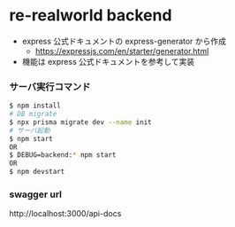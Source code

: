 # re-realworld backend

- express 公式ドキュメントの express-generator から作成
  - https://expressjs.com/en/starter/generator.html
- 機能は express 公式ドキュメントを参考して実装

### サーバ実行コマンド

```bash
$ npm install
# DB migrate
$ npx prisma migrate dev --name init
# サーバ起動
$ npm start
OR
$ DEBUG=backend:* npm start
OR
$ npm devstart
```

### swagger url

http://localhost:3000/api-docs
